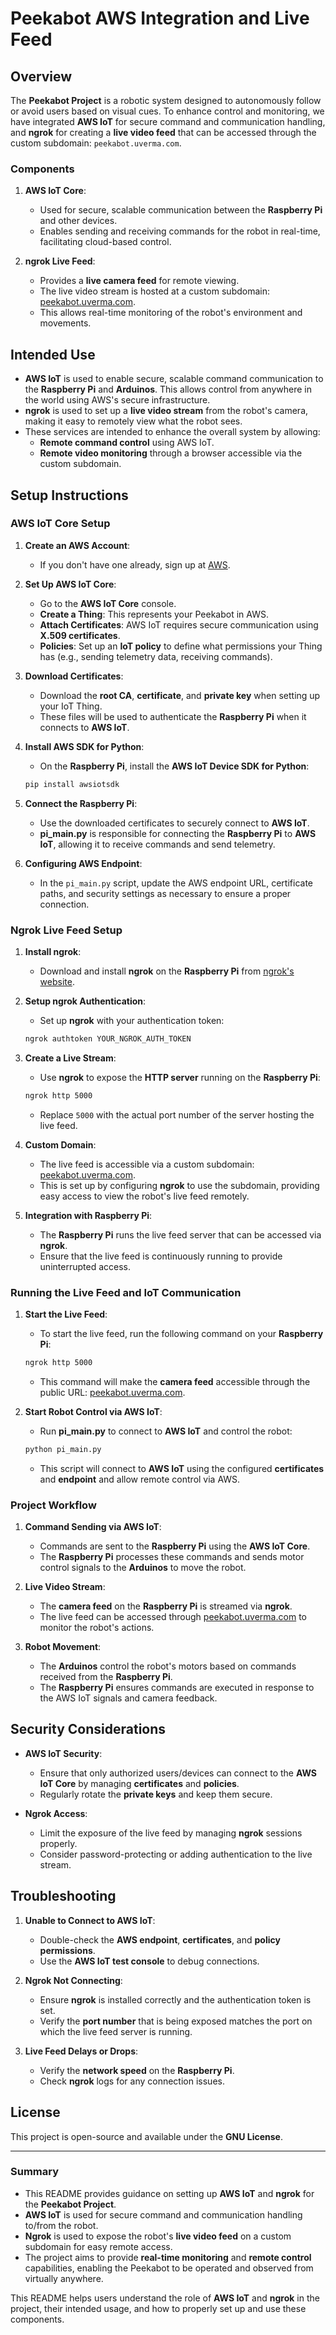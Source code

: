 # Peekabot AWS Integration and Live Feed

## Overview

The **Peekabot Project** is a robotic system designed to autonomously follow or avoid users based on visual cues. To enhance control and monitoring, we have integrated **AWS IoT** for secure command and communication handling, and **ngrok** for creating a **live video feed** that can be accessed through the custom subdomain: `peekabot.uverma.com`.

### Components

1. **AWS IoT Core**:
   - Used for secure, scalable communication between the **Raspberry Pi** and other devices.
   - Enables sending and receiving commands for the robot in real-time, facilitating cloud-based control.

2. **ngrok Live Feed**:
   - Provides a **live camera feed** for remote viewing.
   - The live video stream is hosted at a custom subdomain: [peekabot.uverma.com](https://peekabot.uverma.com).
   - This allows real-time monitoring of the robot's environment and movements.

## Intended Use

- **AWS IoT** is used to enable secure, scalable command communication to the **Raspberry Pi** and **Arduinos**. This allows control from anywhere in the world using AWS's secure infrastructure.
- **ngrok** is used to set up a **live video stream** from the robot's camera, making it easy to remotely view what the robot sees.
- These services are intended to enhance the overall system by allowing:
  - **Remote command control** using AWS IoT.
  - **Remote video monitoring** through a browser accessible via the custom subdomain.

## Setup Instructions

### AWS IoT Core Setup

1. **Create an AWS Account**:
   - If you don't have one already, sign up at [AWS](https://aws.amazon.com/).

2. **Set Up AWS IoT Core**:
   - Go to the **AWS IoT Core** console.
   - **Create a Thing**: This represents your Peekabot in AWS.
   - **Attach Certificates**: AWS IoT requires secure communication using **X.509 certificates**.
   - **Policies**: Set up an **IoT policy** to define what permissions your Thing has (e.g., sending telemetry data, receiving commands).

3. **Download Certificates**:
   - Download the **root CA**, **certificate**, and **private key** when setting up your IoT Thing.
   - These files will be used to authenticate the **Raspberry Pi** when it connects to **AWS IoT**.

4. **Install AWS SDK for Python**:
   - On the **Raspberry Pi**, install the **AWS IoT Device SDK for Python**:

   ```bash
   pip install awsiotsdk
   ```

5. **Connect the Raspberry Pi**:
   - Use the downloaded certificates to securely connect to **AWS IoT**.
   - **pi_main.py** is responsible for connecting the **Raspberry Pi** to **AWS IoT**, allowing it to receive commands and send telemetry.

6. **Configuring AWS Endpoint**:
   - In the `pi_main.py` script, update the AWS endpoint URL, certificate paths, and security settings as necessary to ensure a proper connection.

### Ngrok Live Feed Setup

1. **Install ngrok**:
   - Download and install **ngrok** on the **Raspberry Pi** from [ngrok's website](https://ngrok.com/download).

2. **Setup ngrok Authentication**:
   - Set up **ngrok** with your authentication token:

   ```bash
   ngrok authtoken YOUR_NGROK_AUTH_TOKEN
   ```

3. **Create a Live Stream**:
   - Use **ngrok** to expose the **HTTP server** running on the **Raspberry Pi**:

   ```bash
   ngrok http 5000
   ```

   - Replace `5000` with the actual port number of the server hosting the live feed.

4. **Custom Domain**:
   - The live feed is accessible via a custom subdomain: [peekabot.uverma.com](https://peekabot.uverma.com).
   - This is set up by configuring **ngrok** to use the subdomain, providing easy access to view the robot's live feed remotely.

5. **Integration with Raspberry Pi**:
   - The **Raspberry Pi** runs the live feed server that can be accessed via **ngrok**.
   - Ensure that the live feed is continuously running to provide uninterrupted access.

### Running the Live Feed and IoT Communication

1. **Start the Live Feed**:

   - To start the live feed, run the following command on your **Raspberry Pi**:

   ```bash
   ngrok http 5000
   ```

   - This command will make the **camera feed** accessible through the public URL: [peekabot.uverma.com](https://peekabot.uverma.com).

2. **Start Robot Control via AWS IoT**:

   - Run **pi_main.py** to connect to **AWS IoT** and control the robot:

   ```bash
   python pi_main.py
   ```

   - This script will connect to **AWS IoT** using the configured **certificates** and **endpoint** and allow remote control via AWS.

### Project Workflow

1. **Command Sending via AWS IoT**:
   - Commands are sent to the **Raspberry Pi** using the **AWS IoT Core**.
   - The **Raspberry Pi** processes these commands and sends motor control signals to the **Arduinos** to move the robot.

2. **Live Video Stream**:
   - The **camera feed** on the **Raspberry Pi** is streamed via **ngrok**.
   - The live feed can be accessed through [peekabot.uverma.com](https://peekabot.uverma.com) to monitor the robot's actions.

3. **Robot Movement**:
   - The **Arduinos** control the robot's motors based on commands received from the **Raspberry Pi**.
   - The **Raspberry Pi** ensures commands are executed in response to the AWS IoT signals and camera feedback.

## Security Considerations

- **AWS IoT Security**:
  - Ensure that only authorized users/devices can connect to the **AWS IoT Core** by managing **certificates** and **policies**.
  - Regularly rotate the **private keys** and keep them secure.

- **Ngrok Access**:
  - Limit the exposure of the live feed by managing **ngrok** sessions properly.
  - Consider password-protecting or adding authentication to the live stream.

## Troubleshooting

1. **Unable to Connect to AWS IoT**:
   - Double-check the **AWS endpoint**, **certificates**, and **policy permissions**.
   - Use the **AWS IoT test console** to debug connections.

2. **Ngrok Not Connecting**:
   - Ensure **ngrok** is installed correctly and the authentication token is set.
   - Verify the **port number** that is being exposed matches the port on which the live feed server is running.

3. **Live Feed Delays or Drops**:
   - Verify the **network speed** on the **Raspberry Pi**.
   - Check **ngrok** logs for any connection issues.

## License

This project is open-source and available under the **GNU License**.

---

### Summary

- This README provides guidance on setting up **AWS IoT** and **ngrok** for the **Peekabot Project**.
- **AWS IoT** is used for secure command and communication handling to/from the robot.
- **Ngrok** is used to expose the robot's **live video feed** on a custom subdomain for easy remote access.
- The project aims to provide **real-time monitoring** and **remote control** capabilities, enabling the Peekabot to be operated and observed from virtually anywhere.

This README helps users understand the role of **AWS IoT** and **ngrok** in the project, their intended usage, and how to properly set up and use these components.